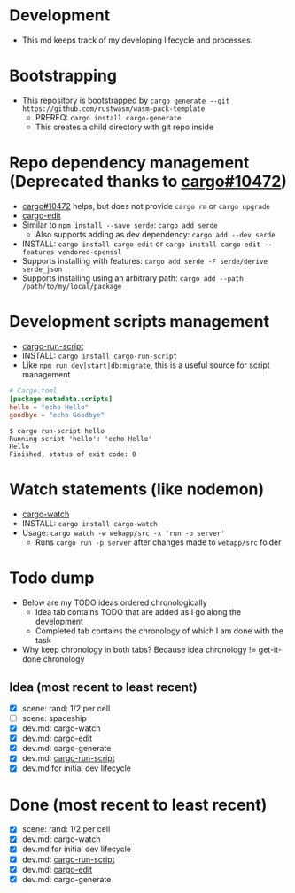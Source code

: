 # Development

- This md keeps track of my developing lifecycle and processes.

# Bootstrapping

- This repository is bootstrapped by `cargo generate --git https://github.com/rustwasm/wasm-pack-template`
  - PREREQ: `cargo install cargo-generate`
  - This creates a child directory with git repo inside

# Repo dependency management (Deprecated thanks to [cargo#10472](https://github.com/rust-lang/cargo/pull/10472))

- [cargo#10472](https://github.com/rust-lang/cargo/pull/10472) helps, but does
not provide `cargo rm` or `cargo upgrade`
- [cargo-edit](https://github.com/killercup/cargo-edit)
- Similar to `npm install --save serde`: `cargo add serde`
  - Also supports adding as dev dependency: `cargo add --dev serde`
- INSTALL: `cargo install cargo-edit` or `cargo install cargo-edit --features vendored-openssl`
- Supports installing with features: `cargo add serde -F serde/derive serde_json`
- Supports installing using an arbitrary path: `cargo add --path /path/to/my/local/package`

# Development scripts management

- [cargo-run-script](https://github.com/JoshMcguigan/cargo-run-script)
- INSTALL: `cargo install cargo-run-script`
- Like `npm run dev|start|db:migrate`, this is a useful source for script management

```toml
# Cargo.toml
[package.metadata.scripts]
hello = "echo Hello"
goodbye = "echo Goodbye"
```

```console
$ cargo run-script hello
Running script 'hello': 'echo Hello'
Hello
Finished, status of exit code: 0
```

# Watch statements (like nodemon)

- [cargo-watch](https://crates.io/crates/cargo-watch)
- INSTALL: `cargo install cargo-watch`
- Usage: `cargo watch -w webapp/src -x 'run -p server'`
  - Runs `cargo run -p server` after changes made to `webapp/src` folder

# Todo dump

- Below are my TODO ideas ordered chronologically
  - Idea tab contains TODO that are added as I go along the development
  - Completed tab contains the chronology of which I am done with the task
- Why keep chronology in both tabs? Because idea chronology != get-it-done chronology

## Idea (most recent to least recent)

- [x] scene: rand: 1/2 per cell
- [ ] scene: spaceship
- [x] dev.md: cargo-watch
- [x] dev.md: [cargo-edit](https://github.com/killercup/cargo-edit)
- [x] dev.md: cargo-generate
- [x] dev.md: [cargo-run-script](https://github.com/JoshMcguigan/cargo-run-script)
- [x] dev.md for initial dev lifecycle

# Done (most recent to least recent)

- [x] scene: rand: 1/2 per cell
- [x] dev.md: cargo-watch
- [x] dev.md for initial dev lifecycle
- [x] dev.md: [cargo-run-script](https://github.com/JoshMcguigan/cargo-run-script)
- [x] dev.md: [cargo-edit](https://github.com/killercup/cargo-edit)
- [x] dev.md: cargo-generate
